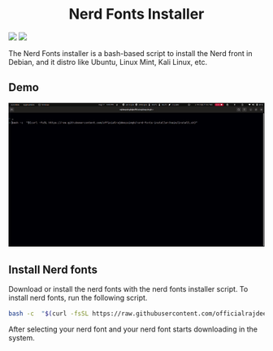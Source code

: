 

<h1 style="text-align: center;">Nerd Fonts Installer</h1>

<div style="diplay:flex;justify-content: center">

<img src="https://img.shields.io/badge/Debian-D70A53?style=for-the-badge&logo=debian&logoColor=white">
<img src="https://img.shields.io/badge/bash_script-%23121011.svg?style=for-the-badge&logo=gnu-bash&logoColor=white">

</div>

The Nerd Fonts installer is a bash-based script to install the Nerd front in Debian, and it distro like Ubuntu, Linux Mint, Kali Linux, etc.

## Demo
![DEMO](/media/install-nerd-font.gif "install nerd font")
## Install Nerd fonts
Download or install the nerd fonts with the nerd fonts installer script. To install nerd fonts, run the following script.

```bash
bash -c  "$(curl -fsSL https://raw.githubusercontent.com/officialrajdeepsingh/nerd-fonts-installer/main/install.sh)"
```
After selecting your nerd font and your nerd font starts downloading in the system.
